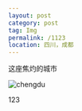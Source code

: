 ```yaml
---
layout: post
category: post
tag: Img
permalink: /1123
location: 四川，成都
---
```


这座焦灼的城市

![chengdu](https://kkkkkkkkkk-1315869757.cos.ap-chengdu.myqcloud.com/post/2024-04-15-chengdu.jpg)


123